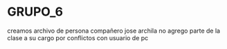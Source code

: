 # GRUPO_6
creamos archivo de persona
compañero jose archila no agrego parte de la clase a su cargo por conflictos con usuario de pc
